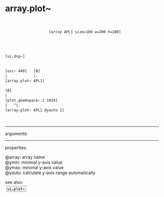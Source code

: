 # array.plot~

```


                    [array APL1 size=100 w=200 h=200]




[ui.dsp~]


[osc~ 440]   [B]
|            |.
[array.plot~ APL1]

[B]
|
[plot.geomspace~ 2 1024]
|   ^|.
[array.plot~ APL1 @yauto 1]

            
```
---
arguments:


---
properties:

@array: array name<br>
@ymin: 
            minimal y-axis value<br>
@ymax: 
            minimal y-axis value<br>
@yauto: calculate y-axis range
            automatically<br>

see also:<br>
![ui.plot~](img/object_ui.plot~.png)
